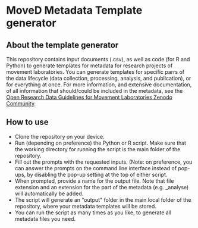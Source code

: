 # MoveD Metadata Template generator

## About the template generator
This repository contains input documents (.csv), as well as code (for R and Python) to generate templates for metadata for research projects of movement laboratories. You can generate templates for specific parrs of the data lifecycle (data collection, processing, analysis, and publication), or for everything at once. For more information, and extensive documentation, of all information that should/could be included in the metadata, see the [Open Research Data Guidelines for Movement Laboratories Zenodo Community](https://zenodo.org/communities/moved/records?q=&l=list&p=1&s=10&sort=newest).

## How to use
* Clone the repository on your device.
* Run (depending on preference) the Python or R script. Make sure that the working directory for running the script is the main folder of the repository.
* Fill out the prompts with the requested inputs. (Note: on preference, you can answer the prompts on the command line interface instead of pop-ups, by disabling the pop-up setting at the top of either script.
* When prompted, provide a name for the output file. Note that file extension and an extension for the part of the metadata (e.g. _analyse) will automatically be added.
* The script will generate an "output" folder in the main local folder of the repository, where your metadata templates will be stored.
* You can run the script as many times as you like, to generate all metadata files you need.
